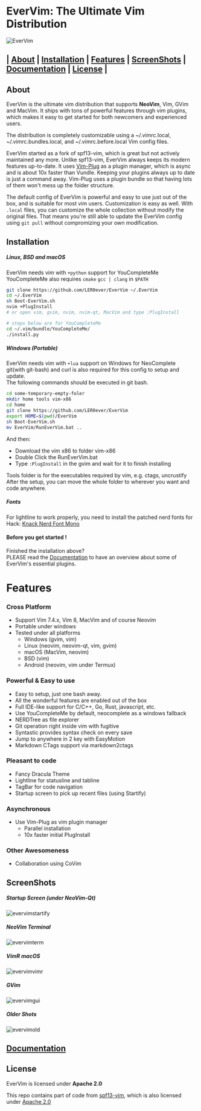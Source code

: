 # EverVim: The Ultimate Vim Distribution
![EverVim](https://img.shields.io/badge/Coded%20with-EverVim-bd93f9.svg?style=flat-square)

## | [About](https://github.com/LER0ever/EverVim/blob/master/README.md#about) | [Installation](https://github.com/LER0ever/EverVim/blob/master/README.md#installation) | [Features](https://github.com/LER0ever/EverVim/blob/master/README.md#features) | [ScreenShots](https://github.com/LER0ever/EverVim/blob/master/README.md#screenshots) | [Documentation](https://github.com/LER0ever/EverVim/blob/master/DOC.md) | [License](https://github.com/LER0ever/EverVim/blob/master/README.md#license) |

## About
EverVim is the ultimate vim distribution that supports **NeoVim**, Vim, GVim and MacVim. It ships with tons of powerful features through vim plugins, which makes it easy to get started for both newcomers and experienced users.

The distribution is completely customizable using a ~/.vimrc.local, ~/.vimrc.bundles.local, and ~/.vimrc.before.local Vim config files.

EverVim started as a fork of spf13-vim, which is great but not actively maintained any more. Unlike spf13-vim, EverVim always keeps its modern features up-to-date. It uses [Vim-Plug](https://github.com/junegunn/vim-plug) as a plugin manager, which is async and is about 10x faster than Vundle. Keeping your plugins always up to date is just a command away. Vim-Plug uses a plugin bundle so that having lots of them won't mess up the folder structure.

The default config of EverVim is powerful and easy to use just out of the box, and is suitable for most vim users. Customization is easy as well. With `.local` files, you can customize the whole collection without modify the original files. That means you're still able to update the EverVim config using `git pull` without compromizing your own modification.

## Installation
##### Linux, BSD and macOS
EverVim needs vim with `+python` support for YouCompleteMe 
YouCompleteMe also requires `cmake` `gcc | clang` in `$PATH`

```bash
git clone https://github.com/LER0ever/EverVim ~/.EverVim
cd ~/.EverVim
sh Boot-EverVim.sh
nvim +PlugInstall
# or open vim, gvim, nvim, nvim-qt, MacVim and type :PlugInstall

# steps below are for YouCompleteMe
cd ~/.vim/bundle/YouCompleteMe/
./install.py
```

##### Windows (Portable)
EverVim needs vim with `+lua` support on Windows for NeoComplete  
git(with git-bash) and curl is also required for this config to setup and update.  
The following commands should be executed in git bash.  

```bash
cd some-temporary-empty-foler
mkdir home tools vim-x86
cd home
git clone https://github.com/LER0ever/EverVim
export HOME=$(pwd)/EverVim
sh Boot-EverVim.sh
mv EverVim/RunEverVim.bat ..
```
And then:

- Download the vim x86 to folder vim-x86
- Double Click the RunEverVim.bat
- Type `:PlugInstall` in the gvim and wait for it to finish installing

Tools folder is for the executables required by vim, e.g. ctags, uncrustify  
After the setup, you can move the whole folder to wherever you want and code anywhere.
##### Fonts
For lightline to work properly, you need to install the patched nerd fonts for Hack: [Knack Nerd Font Mono](https://github.com/ryanoasis/nerd-fonts/raw/master/patched-fonts/Hack/Regular/complete/Knack%20Regular%20Nerd%20Font%20Complete%20Mono.ttf)

#### Before you get started !
Finished the installation above?  
PLEASE read the [Documentation](https://github.com/LER0ever/EverVim/blob/master/DOC.md) to have an overview about some of EverVim's essential plugins.

# Features
### Cross Platform
- Support Vim 7.4.x, Vim 8, MacVim and of course Neovim
- Portable under windows
- Tested under all platforms
	- Windows (gvim, vim)
	- Linux (neovim, neovim-qt, vim, gvim)
	- macOS (MacVim, neovim)
	- BSD (vim)
	- Android (neovim, vim under Termux)

### Powerful & Easy to use
- Easy to setup, just one bash away.
- All the wonderful features are enabled out of the box
- Full IDE-like support for C/C++, Go, Rust, javascript, etc.
- Use YouCompleteMe by default, neocomplete as a windows fallback
- NERDTree as file explorer
- Git operation right inside vim with fugitive
- Syntastic provides syntax check on every save
- Jump to anywhere in 2 key with EasyMotion
- Markdown CTags support via markdown2ctags

### Pleasant to code
- Fancy Dracula Theme
- Lightline for statusline and tabline
- TagBar for code navigation
- Startup screen to pick up recent files (using Startify)

### Asynchronous
- Use Vim-Plug as vim plugin manager
	- Parallel installation
	- 10x faster initial PlugInstall

### Other Awesomeness
- Collaboration using CoVim

## ScreenShots
##### Startup Screen (under NeoVim-Qt)
![evervimstartify](http://i.imgur.com/SHu2yZv.png)
##### NeoVim Terminal
![evervimterm](http://i.imgur.com/lQVWBTH.png)
##### VimR macOS
![evervimvimr](http://i.imgur.com/LGQv4F6.png)
##### GVim
![evervimgui](http://i.imgur.com/s8ga2Cv.png)
##### Older Shots
![evervimold](http://i.imgur.com/l8oK1Mj.png)

## [Documentation](https://github.com/LER0ever/EverVim/blob/master/DOC.md)

## License
EverVim is licensed under **Apache 2.0**

This repo contains part of code from [spf13-vim](https://github.com/spf13/spf13-vim), 
which is also licensed under [Apache 2.0](https://github.com/spf13/spf13-vim/blob/3.0/LICENSE.txt)
